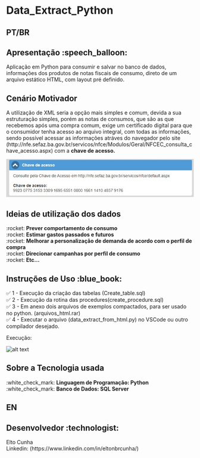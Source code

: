 # Data_Extract_Python

<h2> PT/BR  </h2>
<h2>Apresentação  :speech_balloon:	</h2> 
Aplicação em Python para consumir e salvar no banco de dados, informações dos produtos de notas fiscais de consumo, direto de um arquivo estático HTML, 
com layout pré definido.

<h2>Cenário Motivador </h2> 
A utilização de XML seria a opção mais simples e comum, devida a sua estruturação simples, porém as notas de consumos, que são as que recebemos após uma compra 
comum, exige um certificado digital para que o consumidor tenha acesso ao arquivo integral, com todas as informações, sendo possível acessar as informações
atráves do navegador pelo site </br> (http://nfe.sefaz.ba.gov.br/servicos/nfce/Modulos/Geral/NFCEC_consulta_chave_acesso.aspx) com a <strong>chave de acesso.</strong>


![alt text](https://github.com/eltonbrcunha/Data_Extract_Python/blob/main/img/img_chave_de_acesso.jpg)



<h2>Ideias de utilização dos dados </h2>
:rocket: <strong> Prever comportamento de consumo </strong> </br>
:rocket: <strong> Estimar gastos passados e futuros </strong> </br>
:rocket: <strong> Melhorar a personalização de demanda de acordo com o perfil de compra </strong> </br>
:rocket:<strong> Direcionar campanhas por perfil de consumo </strong> </br>
:rocket: <strong> Etc...</strong> 

<h2>Instruções de Uso :blue_book:	</h2>

:white_check_mark: 1 - Execução da criação das tabelas (Create_table.sql) </br> 
:white_check_mark: 2 - Execução da rotina das procedures(create_procedure.sql) </br>
:white_check_mark: 3 - Em anexo dois arquivos de exemplos compactados, para ser usado no python. (arquivos_html.rar) </br>
:white_check_mark: 4 - Executar o arquivo (data_extract_from_html.py) no VSCode ou outro compilador desejado.

Execução:

![alt text](https://github.com/eltonbrcunha/Data_Extract_Python/blob/main/img/0002.gif)


<h2>Sobre a Tecnologia usada</h2>
:white_check_mark: <strong>Linguagem de Programação: Python </strong> </br>
:white_check_mark: <strong>Banco de Dados:  SQL Server </strong> </br>

<h2> EN </h2>



<h2> Desenvolvedor :technologist:</h2>
Elto Cunha </br>
Linkedin: (https://www.linkedin.com/in/eltonbrcunha/)
